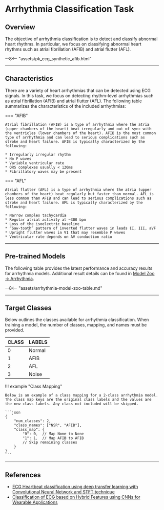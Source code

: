 # Arrhythmia Classification Task

## <span class="sk-h2-span">Overview</span>

The objective of arrhythmia classification is to detect and classify abnormal heart rhythms. In particular, we focus on classifying abnormal heart rhythms such as atrial fibrillation (AFIB) and atrial flutter (AFL).

<div class="sk-plotly-graph-div">
--8<-- "assets/pk_ecg_synthetic_afib.html"
</div>

---

## <span class="sk-h2-span">Characteristics</span>

There are a variety of heart arrhythmias that can be detected using ECG signals. In this task, we focus on detecting rhythm-level arrhythmias such as atrial fibrillation (AFIB) and atrial flutter (AFL). The following table summarizes the characteristics of the included arrhythmias:

=== "AFIB"

    Atrial fibrillation (AFIB) is a type of arrhythmia where the atria (upper chambers of the heart) beat irregularly and out of sync with the ventricles (lower chambers of the heart). AFIB is the most common type of arrhythmia and can lead to serious complications such as stroke and heart failure. AFIB is typically characterized by the following:

    * Irregularly irregular rhythm
    * No P waves
    * Variable ventricular rate
    * QRS complexes usually < 120ms
    * Fibrillatory waves may be present

=== "AFL"

    Atrial flutter (AFL) is a type of arrhythmia where the atria (upper chambers of the heart) beat regularly but faster than normal. AFL is less common than AFIB and can lead to serious complications such as stroke and heart failure. AFL is typically characterized by the following:

    * Narrow complex tachycardia
    * Regular atrial activity at ~300 bpm
    * Loss of the isoelectric baseline
    * “Saw-tooth” pattern of inverted flutter waves in leads II, III, aVF
    * Upright flutter waves in V1 that may resemble P waves
    * Ventricular rate depends on AV conduction ratio

---

## <span class="sk-h2-span">Pre-trained Models</span>

The following table provides the latest performance and accuracy results for arrhythmia models. Additional result details can be found in [Model Zoo → Arrhythmia](../zoo/arrhythmia.md).


--8<-- "assets/arrhythmia-model-zoo-table.md"

---

## <span class="sk-h2-span">Target Classes</span>

Below outlines the classes available for arrhythmia classification. When training a model, the number of classes, mapping, and names must be provided.

| CLASS   | LABELS          |
| ------- | --------------- |
| 0       | Normal          |
| 1       | AFIB            |
| 2       | AFL             |
| 3       | Noise           |


!!! example "Class Mapping"

    Below is an example of a class mapping for a 2-class arrhythmia model. The class map keys are the original class labels and the values are the new class labels. Any class not included will be skipped.

    ```json
    {
        "num_classes": 2,
        "class_names": ["NSR", "AFIB"],
        "class_map": {
            "0": 0,  // Map None to None
            "1": 1,  // Map AFIB to AFIB
            // Skip remaining classes
        }
    }
    ```

---

## <span class="sk-h2-span">References</span>

* [ECG Heartbeat classification using deep transfer learning with Convolutional Neural Network and STFT technique](https://arxiv.org/abs/2206.14200)
* [Classification of ECG based on Hybrid Features using CNNs for Wearable Applications](https://arxiv.org/pdf/2206.07648.pdf)
